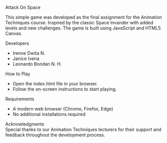 Attack On Space

This simple game was developed as the final assignment for the Animation Techniques course. Inspired by the classic Space Invander with added levels and new challenges. The game is built using JavaScript and HTML5 Canvas.

Developers
- Irenne Dwita N.
- Janice Ivena
- Leonardo Bondan N. H.


How to Play
- Open the index.html file in your browser.
- Follow the on-screen instructions to start playing.

Requirements
- A modern web browser (Chrome, Firefox, Edge)
- No additional installations required

Acknowledgments <br>
Special thanks to our Animation Techniques lecturers for their support and feedback throughout the development process.
